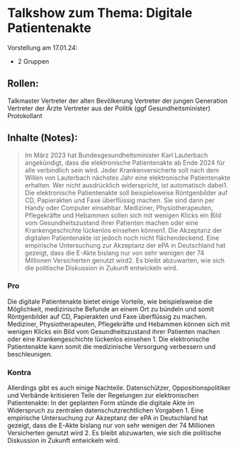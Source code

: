 # Talkshow zum Thema: Digitale Patientenakte

Vorstellung am 17.01.24:
- 2 Gruppen

## Rollen:
Talkmaster
Vertreter der alten Bevölkerung
Vertreter der jungen Generation
Vertreter der Ärzte
Vertreter aus der Politik (ggf Gesundheitsminister)
Protokollant

## Inhalte (Notes):
> Im März 2023 hat Bundesgesundheitsminister Karl Lauterbach angekündigt, dass die elektronische Patientenakte ab Ende 2024 für alle verbindlich sein wird. Jeder Krankenversicherte soll nach dem Willen von Lauterbach nächstes Jahr eine elektronische Patientenakte erhalten. Wer nicht ausdrücklich widerspricht, ist automatisch dabei1. Die elektronische Patientenakte soll beispielsweise Röntgenbilder auf CD, Papierakten und Faxe überflüssig machen. Sie sind dann per Handy oder Computer einsehbar. Mediziner, Physiotherapeuten, Pflegekräfte und Hebammen sollen sich mit wenigen Klicks ein Bild vom Gesundheitszustand ihrer Patienten machen oder eine Krankengeschichte lückenlos einsehen können1. Die Akzeptanz der digitalen Patientenakte ist jedoch noch nicht flächendeckend. Eine empirische Untersuchung zur Akzeptanz der ePA in Deutschland hat gezeigt, dass die E-Akte bislang nur von sehr wenigen der 74 Millionen Versicherten genutzt wird2. Es bleibt abzuwarten, wie sich die politische Diskussion in Zukunft entwickeln wird.

### Pro
Die digitale Patientenakte bietet einige Vorteile, wie beispielsweise die Möglichkeit, medizinische Befunde an einem Ort zu bündeln und somit Röntgenbilder auf CD, Papierakten und Faxe überflüssig zu machen. Mediziner, Physiotherapeuten, Pflegekräfte und Hebammen können sich mit wenigen Klicks ein Bild vom Gesundheitszustand ihrer Patienten machen oder eine Krankengeschichte lückenlos einsehen 1. Die elektronische Patientenakte kann somit die medizinische Versorgung verbessern und beschleunigen.

### Kontra
Allerdings gibt es auch einige Nachteile. Datenschützer, Oppositionspolitiker und Verbände kritisieren Teile der Regelungen zur elektronischen Patientenakte: In der geplanten Form stünde die digitale Akte im Widerspruch zu zentralen datenschutzrechtlichen Vorgaben 1. Eine empirische Untersuchung zur Akzeptanz der ePA in Deutschland hat gezeigt, dass die E-Akte bislang nur von sehr wenigen der 74 Millionen Versicherten genutzt wird 2. Es bleibt abzuwarten, wie sich die politische Diskussion in Zukunft entwickeln wird.

 